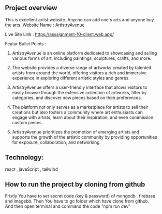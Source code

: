 <h2>Project overview</h2>
This is excellent artist website. Anyone can add one's arts and anyone buy the arts.
Website Name : ArtistryAvenue 

Live Site Link : https://assaignment-10-client.web.app/


Featur Bullet Points : 

1. ArtistryAvenue is an online platform dedicated to showcasing and selling various forms of art, including paintings, sculptures, crafts, and more.

2. The website provides a diverse range of artworks created by talented artists from around the world, offering visitors a rich and immersive experience in exploring different artistic styles and genres.

3. ArtistryAvenue offers a user-friendly interface that allows visitors to easily browse through the extensive collection of artworks, filter by categories, and discover new pieces based on their preferences.

4. The platform not only serves as a marketplace for artists to sell their creations but also fosters a community where art enthusiasts can engage with artists, learn about their inspiration, and even commission custom pieces.

5. ArtistryAvenue prioritizes the promotion of emerging artists and supports the growth of the artistic community by providing opportunities for exposure, collaboration, and networking.


<h2>Technology:</h2>
react , javaScript , tailwind
<h2>How to run the project by cloning from github</h2>
Fristly You have to set secret code (key & password) of mongodb , firebase and imagebb. Then You have to go folder which have clone  from github. And then open terminal and command the code "npm run dev"

